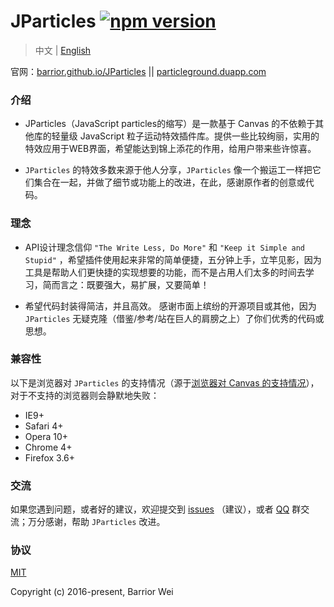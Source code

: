 # JParticles [![npm version](https://badge.fury.io/js/JParticles.svg)](https://badge.fury.io/js/JParticles)
> 中文 | [English](./language/README_en.md)

官网：[barrior.github.io/JParticles](http://barrior.github.io/JParticles/) || [particleground.duapp.com](http://particleground.duapp.com/)


### 介绍

- JParticles（JavaScript particles的缩写）是一款基于 Canvas 的不依赖于其他库的轻量级 JavaScript 粒子运动特效插件库。提供一些比较绚丽，实用的特效应用于WEB界面，希望能达到锦上添花的作用，给用户带来些许惊喜。

- `JParticles` 的特效多数来源于他人分享，`JParticles` 像一个搬运工一样把它们集合在一起，并做了细节或功能上的改进，在此，感谢原作者的创意或代码。


### 理念

- API设计理念信仰 `"The Write Less, Do More"` 和 `"Keep it Simple and Stupid"` ，希望插件使用起来非常的简单便捷，五分钟上手，立竿见影，因为工具是帮助人们更快捷的实现想要的功能，而不是占用人们太多的时间去学习，简而言之：既要强大，易扩展，又要简单！

- 希望代码封装得简洁，并且高效。 感谢市面上缤纷的开源项目或其他，因为 `JParticles` 无疑克隆（借鉴/参考/站在巨人的肩膀之上）了你们优秀的代码或思想。


### 兼容性

以下是浏览器对 `JParticles` 的支持情况（源于[浏览器对 Canvas 的支持情况](http://caniuse.com/#search=canvas)），对于不支持的浏览器则会静默地失败：

- IE9+
- Safari 4+
- Opera 10+
- Chrome 4+
- Firefox 3.6+


### 交流

如果您遇到问题，或者好的建议，欢迎提交到 [issues](https://github.com/Barrior/Particleground.js/issues) （建议），或者 [QQ](http://shang.qq.com/wpa/qunwpa?idkey=f548e3f94e0040a2ac5adfe4fec6915ef67c8c1b6ba5784ff6d5049c6135a759) 群交流；万分感谢，帮助 `JParticles` 改进。


### 协议

[MIT](./LICENSE)

Copyright (c) 2016-present, Barrior Wei